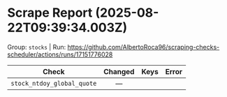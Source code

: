 # Scrape Report (2025-08-22T09:39:34.003Z)

Group: `stocks`  |  Run: https://github.com/AlbertoRoca96/scraping-checks-scheduler/actions/runs/17151776028

| Check | Changed | Keys | Error |
|---|:---:|:--|:--|
| `stock_ntdoy_global_quote` | — |  |  |
